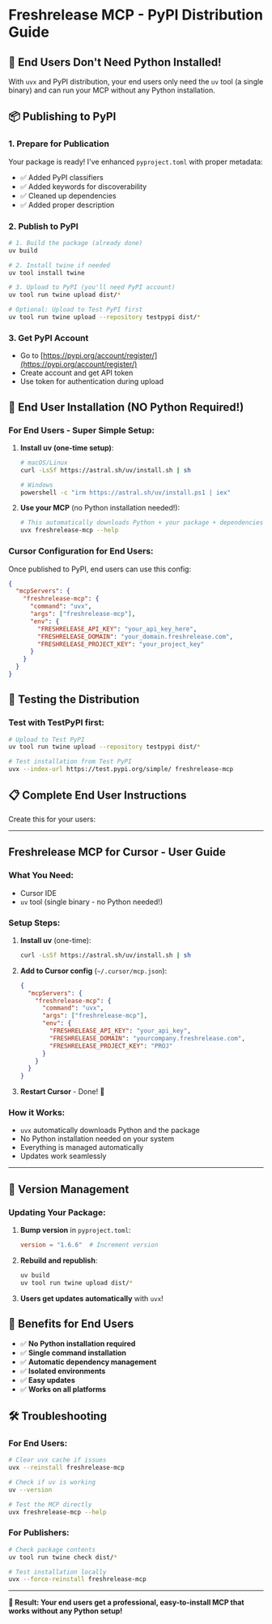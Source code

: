 # Freshrelease MCP - PyPI Distribution Guide

## 🎯 **End Users Don't Need Python Installed!**

With `uvx` and PyPI distribution, your end users only need the `uv` tool (a single binary) and can run your MCP without any Python installation.

## 📦 Publishing to PyPI

### 1. **Prepare for Publication**

Your package is ready! I've enhanced `pyproject.toml` with proper metadata:
- ✅ Added PyPI classifiers
- ✅ Added keywords for discoverability  
- ✅ Cleaned up dependencies
- ✅ Added proper description

### 2. **Publish to PyPI**

```bash
# 1. Build the package (already done)
uv build

# 2. Install twine if needed
uv tool install twine

# 3. Upload to PyPI (you'll need PyPI account)
uv tool run twine upload dist/*

# Optional: Upload to Test PyPI first
uv tool run twine upload --repository testpypi dist/*
```

### 3. **Get PyPI Account**
- Go to [https://pypi.org/account/register/](https://pypi.org/account/register/)
- Create account and get API token
- Use token for authentication during upload

## 🚀 End User Installation (NO Python Required!)

### **For End Users - Super Simple Setup:**

1. **Install uv (one-time setup)**:
   ```bash
   # macOS/Linux
   curl -LsSf https://astral.sh/uv/install.sh | sh
   
   # Windows
   powershell -c "irm https://astral.sh/uv/install.ps1 | iex"
   ```

2. **Use your MCP** (no Python installation needed!):
   ```bash
   # This automatically downloads Python + your package + dependencies
   uvx freshrelease-mcp --help
   ```

### **Cursor Configuration for End Users:**

Once published to PyPI, end users can use this config:

```json
{
  "mcpServers": {
    "freshrelease-mcp": {
      "command": "uvx",
      "args": ["freshrelease-mcp"],
      "env": {
        "FRESHRELEASE_API_KEY": "your_api_key_here", 
        "FRESHRELEASE_DOMAIN": "your_domain.freshrelease.com",
        "FRESHRELEASE_PROJECT_KEY": "your_project_key"
      }
    }
  }
}
```

## 🧪 Testing the Distribution

### Test with TestPyPI first:
```bash
# Upload to Test PyPI
uv tool run twine upload --repository testpypi dist/*

# Test installation from Test PyPI
uvx --index-url https://test.pypi.org/simple/ freshrelease-mcp
```

## 📋 Complete End User Instructions

Create this for your users:

---

## **Freshrelease MCP for Cursor - User Guide**

### **What You Need:**
- Cursor IDE
- `uv` tool (single binary - no Python needed!)

### **Setup Steps:**

1. **Install uv** (one-time):
   ```bash
   curl -LsSf https://astral.sh/uv/install.sh | sh
   ```

2. **Add to Cursor config** (`~/.cursor/mcp.json`):
   ```json
   {
     "mcpServers": {
       "freshrelease-mcp": {
         "command": "uvx", 
         "args": ["freshrelease-mcp"],
         "env": {
           "FRESHRELEASE_API_KEY": "your_api_key",
           "FRESHRELEASE_DOMAIN": "yourcompany.freshrelease.com", 
           "FRESHRELEASE_PROJECT_KEY": "PROJ"
         }
       }
     }
   }
   ```

3. **Restart Cursor** - Done! 🎉

### **How it Works:**
- `uvx` automatically downloads Python and the package
- No Python installation needed on your system
- Everything is managed automatically
- Updates work seamlessly

---

## 🔧 Version Management

### **Updating Your Package:**

1. **Bump version** in `pyproject.toml`:
   ```toml
   version = "1.6.6"  # Increment version
   ```

2. **Rebuild and republish**:
   ```bash
   uv build
   uv tool run twine upload dist/*
   ```

3. **Users get updates automatically** with `uvx`!

## 🎯 Benefits for End Users

- ✅ **No Python installation required**
- ✅ **Single command installation** 
- ✅ **Automatic dependency management**
- ✅ **Isolated environments**
- ✅ **Easy updates**
- ✅ **Works on all platforms**

## 🛠️ Troubleshooting

### **For End Users:**
```bash
# Clear uvx cache if issues
uvx --reinstall freshrelease-mcp

# Check if uv is working
uv --version

# Test the MCP directly
uvx freshrelease-mcp --help
```

### **For Publishers:**
```bash
# Check package contents
uv tool run twine check dist/*

# Test installation locally
uvx --force-reinstall freshrelease-mcp
```

---

**🎉 Result: Your end users get a professional, easy-to-install MCP that works without any Python setup!**

